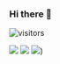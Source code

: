 ### Hi there 👋 

![visitors](https://visitor-badge.glitch.me/badge?page_id=zikwall)

![](https://github-readme-stats.vercel.app/api?username=zikwall&show_icons=true&theme=tokyonight&line_height=27)
![](https://github-readme-stats.vercel.app/api/top-langs/?username=zikwall&hide=css,html&theme=tokyonight)
![](https://github-readme-stats.vercel.app/api/wakatime?username=zikwall&theme=tokyonight))
